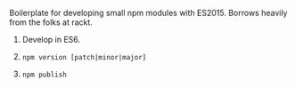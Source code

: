 Boilerplate for developing small npm modules with ES2015. Borrows heavily from the folks at rackt.

1. Develop in ES6.

2. `npm version [patch|minor|major]`

3. `npm publish`
